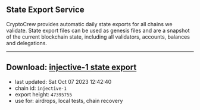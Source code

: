 ## State Export Service
CryptoCrew provides automatic daily state exports for all chains we validate. State export files can be used as genesis files and are a snapshot of the current blockchain state, including all validators, accounts, balances and delegations.

---
**Download: [injective-1 state export](https://dl.ccvalidators.com/SERVICE/injective/injective-1_export_47395755.json)**
---

- last updated: Sat Oct 07 2023 12:42:40
- chain id: `injective-1`
- export height: `47395755`
- use for: airdrops, local tests, chain recovery
